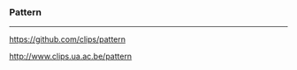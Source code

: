 ### Pattern
---
https://github.com/clips/pattern

http://www.clips.ua.ac.be/pattern


```
```

```
```

```
```


